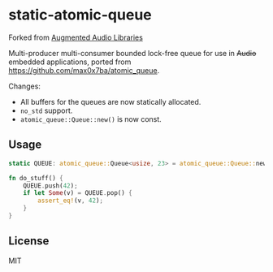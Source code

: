 # static-atomic-queue
Forked from [Augmented Audio Libraries](https://github.com/CodeSteak/static-atomic-queue/tree/master/crates/augmented/data/atomic-queue)

Multi-producer multi-consumer bounded lock-free queue for use in ~~Audio~~ embedded applications, ported from
https://github.com/max0x7ba/atomic_queue.

Changes: 
- All buffers for the queues are now statically allocated.
- `no_std` support.
- `atomic_queue::Queue::new()` is now const.

## Usage
```rust
static QUEUE: atomic_queue::Queue<usize, 23> = atomic_queue::Queue::new();

fn do_stuff() {
    QUEUE.push(42);
    if let Some(v) = QUEUE.pop() {
        assert_eq!(v, 42);
    }
}
```

## License
MIT
